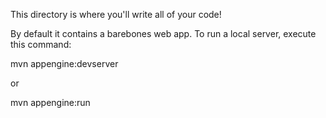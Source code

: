 This directory is where you'll write all of your code!

By default it contains a barebones web app. To run a local server, execute this
command:

mvn appengine:devserver

or 

mvn appengine:run
